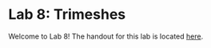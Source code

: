 # Lab 8: Trimeshes

Welcome to Lab 8! The handout for this lab is located [here](https://browncsci1230.github.io/labs/lab8).
